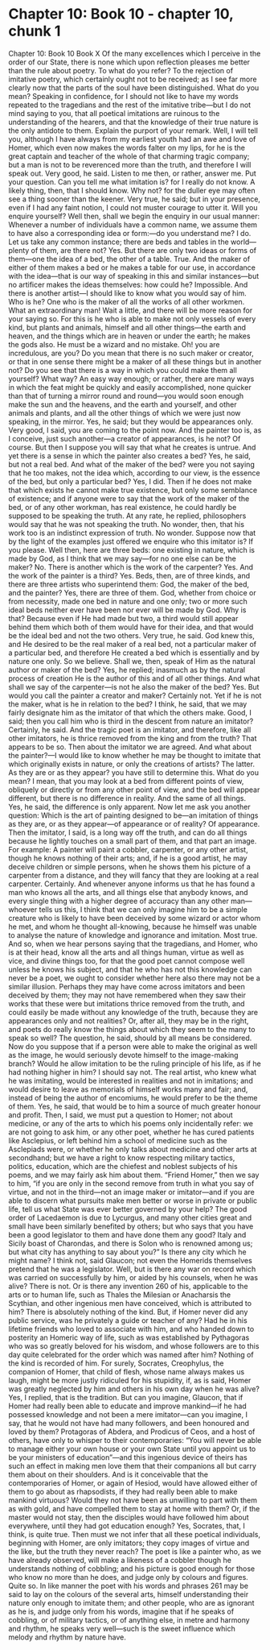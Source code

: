 # Chapter 10: Book 10 - chapter 10, chunk 1

Chapter 10: Book 10 Book X Of the many excellences which I perceive in the order of our State, there is none which upon reflection pleases me better than the rule about poetry. To what do you refer? To the rejection of imitative poetry, which certainly ought not to be received; as I see far more clearly now that the parts of the soul have been distinguished. What do you mean? Speaking in confidence, for I should not like to have my words repeated to the tragedians and the rest of the imitative tribe⁠—but I do not mind saying to you, that all poetical imitations are ruinous to the understanding of the hearers, and that the knowledge of their true nature is the only antidote to them. Explain the purport of your remark. Well, I will tell you, although I have always from my earliest youth had an awe and love of Homer, which even now makes the words falter on my lips, for he is the great captain and teacher of the whole of that charming tragic company; but a man is not to be reverenced more than the truth, and therefore I will speak out. Very good, he said. Listen to me then, or rather, answer me. Put your question. Can you tell me what imitation is? for I really do not know. A likely thing, then, that I should know. Why not? for the duller eye may often see a thing sooner than the keener. Very true, he said; but in your presence, even if I had any faint notion, I could not muster courage to utter it. Will you enquire yourself? Well then, shall we begin the enquiry in our usual manner: Whenever a number of individuals have a common name, we assume them to have also a corresponding idea or form:⁠—do you understand me? I do. Let us take any common instance; there are beds and tables in the world⁠—plenty of them, are there not? Yes. But there are only two ideas or forms of them⁠—one the idea of a bed, the other of a table. True. And the maker of either of them makes a bed or he makes a table for our use, in accordance with the idea⁠—that is our way of speaking in this and similar instances⁠—but no artificer makes the ideas themselves: how could he? Impossible. And there is another artist⁠—I should like to know what you would say of him. Who is he? One who is the maker of all the works of all other workmen. What an extraordinary man! Wait a little, and there will be more reason for your saying so. For this is he who is able to make not only vessels of every kind, but plants and animals, himself and all other things⁠—the earth and heaven, and the things which are in heaven or under the earth; he makes the gods also. He must be a wizard and no mistake. Oh! you are incredulous, are you? Do you mean that there is no such maker or creator, or that in one sense there might be a maker of all these things but in another not? Do you see that there is a way in which you could make them all yourself? What way? An easy way enough; or rather, there are many ways in which the feat might be quickly and easily accomplished, none quicker than that of turning a mirror round and round⁠—you would soon enough make the sun and the heavens, and the earth and yourself, and other animals and plants, and all the other things of which we were just now speaking, in the mirror. Yes, he said; but they would be appearances only. Very good, I said, you are coming to the point now. And the painter too is, as I conceive, just such another⁠—a creator of appearances, is he not? Of course. But then I suppose you will say that what he creates is untrue. And yet there is a sense in which the painter also creates a bed? Yes, he said, but not a real bed. And what of the maker of the bed? were you not saying that he too makes, not the idea which, according to our view, is the essence of the bed, but only a particular bed? Yes, I did. Then if he does not make that which exists he cannot make true existence, but only some semblance of existence; and if anyone were to say that the work of the maker of the bed, or of any other workman, has real existence, he could hardly be supposed to be speaking the truth. At any rate, he replied, philosophers would say that he was not speaking the truth. No wonder, then, that his work too is an indistinct expression of truth. No wonder. Suppose now that by the light of the examples just offered we enquire who this imitator is? If you please. Well then, here are three beds: one existing in nature, which is made by God, as I think that we may say⁠—for no one else can be the maker? No. There is another which is the work of the carpenter? Yes. And the work of the painter is a third? Yes. Beds, then, are of three kinds, and there are three artists who superintend them: God, the maker of the bed, and the painter? Yes, there are three of them. God, whether from choice or from necessity, made one bed in nature and one only; two or more such ideal beds neither ever have been nor ever will be made by God. Why is that? Because even if He had made but two, a third would still appear behind them which both of them would have for their idea, and that would be the ideal bed and not the two others. Very true, he said. God knew this, and He desired to be the real maker of a real bed, not a particular maker of a particular bed, and therefore He created a bed which is essentially and by nature one only. So we believe. Shall we, then, speak of Him as the natural author or maker of the bed? Yes, he replied; inasmuch as by the natural process of creation He is the author of this and of all other things. And what shall we say of the carpenter⁠—is not he also the maker of the bed? Yes. But would you call the painter a creator and maker? Certainly not. Yet if he is not the maker, what is he in relation to the bed? I think, he said, that we may fairly designate him as the imitator of that which the others make. Good, I said; then you call him who is third in the descent from nature an imitator? Certainly, he said. And the tragic poet is an imitator, and therefore, like all other imitators, he is thrice removed from the king and from the truth? That appears to be so. Then about the imitator we are agreed. And what about the painter?⁠—I would like to know whether he may be thought to imitate that which originally exists in nature, or only the creations of artists? The latter. As they are or as they appear? you have still to determine this. What do you mean? I mean, that you may look at a bed from different points of view, obliquely or directly or from any other point of view, and the bed will appear different, but there is no difference in reality. And the same of all things. Yes, he said, the difference is only apparent. Now let me ask you another question: Which is the art of painting designed to be⁠—an imitation of things as they are, or as they appear⁠—of appearance or of reality? Of appearance. Then the imitator, I said, is a long way off the truth, and can do all things because he lightly touches on a small part of them, and that part an image. For example: A painter will paint a cobbler, carpenter, or any other artist, though he knows nothing of their arts; and, if he is a good artist, he may deceive children or simple persons, when he shows them his picture of a carpenter from a distance, and they will fancy that they are looking at a real carpenter. Certainly. And whenever anyone informs us that he has found a man who knows all the arts, and all things else that anybody knows, and every single thing with a higher degree of accuracy than any other man⁠—whoever tells us this, I think that we can only imagine him to be a simple creature who is likely to have been deceived by some wizard or actor whom he met, and whom he thought all-knowing, because he himself was unable to analyse the nature of knowledge and ignorance and imitation. Most true. And so, when we hear persons saying that the tragedians, and Homer, who is at their head, know all the arts and all things human, virtue as well as vice, and divine things too, for that the good poet cannot compose well unless he knows his subject, and that he who has not this knowledge can never be a poet, we ought to consider whether here also there may not be a similar illusion. Perhaps they may have come across imitators and been deceived by them; they may not have remembered when they saw their works that these were but imitations thrice removed from the truth, and could easily be made without any knowledge of the truth, because they are appearances only and not realities? Or, after all, they may be in the right, and poets do really know the things about which they seem to the many to speak so well? The question, he said, should by all means be considered. Now do you suppose that if a person were able to make the original as well as the image, he would seriously devote himself to the image-making branch? Would he allow imitation to be the ruling principle of his life, as if he had nothing higher in him? I should say not. The real artist, who knew what he was imitating, would be interested in realities and not in imitations; and would desire to leave as memorials of himself works many and fair; and, instead of being the author of encomiums, he would prefer to be the theme of them. Yes, he said, that would be to him a source of much greater honour and profit. Then, I said, we must put a question to Homer; not about medicine, or any of the arts to which his poems only incidentally refer: we are not going to ask him, or any other poet, whether he has cured patients like Asclepius, or left behind him a school of medicine such as the Asclepiads were, or whether he only talks about medicine and other arts at secondhand; but we have a right to know respecting military tactics, politics, education, which are the chiefest and noblest subjects of his poems, and we may fairly ask him about them. “Friend Homer,” then we say to him, “if you are only in the second remove from truth in what you say of virtue, and not in the third⁠—not an image maker or imitator⁠—and if you are able to discern what pursuits make men better or worse in private or public life, tell us what State was ever better governed by your help? The good order of Lacedaemon is due to Lycurgus, and many other cities great and small have been similarly benefited by others; but who says that you have been a good legislator to them and have done them any good? Italy and Sicily boast of Charondas, and there is Solon who is renowned among us; but what city has anything to say about you?” Is there any city which he might name? I think not, said Glaucon; not even the Homerids themselves pretend that he was a legislator. Well, but is there any war on record which was carried on successfully by him, or aided by his counsels, when he was alive? There is not. Or is there any invention 260 of his, applicable to the arts or to human life, such as Thales the Milesian or Anacharsis the Scythian, and other ingenious men have conceived, which is attributed to him? There is absolutely nothing of the kind. But, if Homer never did any public service, was he privately a guide or teacher of any? Had he in his lifetime friends who loved to associate with him, and who handed down to posterity an Homeric way of life, such as was established by Pythagoras who was so greatly beloved for his wisdom, and whose followers are to this day quite celebrated for the order which was named after him? Nothing of the kind is recorded of him. For surely, Socrates, Creophylus, the companion of Homer, that child of flesh, whose name always makes us laugh, might be more justly ridiculed for his stupidity, if, as is said, Homer was greatly neglected by him and others in his own day when he was alive? Yes, I replied, that is the tradition. But can you imagine, Glaucon, that if Homer had really been able to educate and improve mankind⁠—if he had possessed knowledge and not been a mere imitator⁠—can you imagine, I say, that he would not have had many followers, and been honoured and loved by them? Protagoras of Abdera, and Prodicus of Ceos, and a host of others, have only to whisper to their contemporaries: “You will never be able to manage either your own house or your own State until you appoint us to be your ministers of education”⁠—and this ingenious device of theirs has such an effect in making men love them that their companions all but carry them about on their shoulders. And is it conceivable that the contemporaries of Homer, or again of Hesiod, would have allowed either of them to go about as rhapsodists, if they had really been able to make mankind virtuous? Would they not have been as unwilling to part with them as with gold, and have compelled them to stay at home with them? Or, if the master would not stay, then the disciples would have followed him about everywhere, until they had got education enough? Yes, Socrates, that, I think, is quite true. Then must we not infer that all these poetical individuals, beginning with Homer, are only imitators; they copy images of virtue and the like, but the truth they never reach? The poet is like a painter who, as we have already observed, will make a likeness of a cobbler though he understands nothing of cobbling; and his picture is good enough for those who know no more than he does, and judge only by colours and figures. Quite so. In like manner the poet with his words and phrases 261 may be said to lay on the colours of the several arts, himself understanding their nature only enough to imitate them; and other people, who are as ignorant as he is, and judge only from his words, imagine that if he speaks of cobbling, or of military tactics, or of anything else, in metre and harmony and rhythm, he speaks very well⁠—such is the sweet influence which melody and rhythm by nature have.